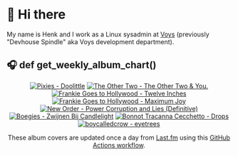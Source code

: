 # 👋 Hi there

My name is Henk and I work as a Linux sysadmin at <a href="https://www.voys.co/about/">Voys</a> (previously "Devhouse Spindle" aka Voys development department).

## 🎧 def get_weekly_album_chart()
<!-- lastfm -->
<p align="center"><a href="https://www.last.fm/music/Pixies/Doolittle"><img src="https://lastfm.freetls.fastly.net/i/u/64s/995f97abbadd1a5e69a2967c72074867.jpg" title="Pixies - Doolittle"></a> <a href="https://www.last.fm/music/The+Other+Two/The+Other+Two+&+You."><img src="https://lastfm.freetls.fastly.net/i/u/64s/e886d21f2b2331c88a937bc19c301815.jpg" title="The Other Two - The Other Two & You."></a> <a href="https://www.last.fm/music/Frankie+Goes+to+Hollywood/Twelve+Inches"><img src="https://lastfm.freetls.fastly.net/i/u/64s/c4b13acfd721b5766667daf450d29e68.png" title="Frankie Goes to Hollywood - Twelve Inches"></a> <a href="https://www.last.fm/music/Frankie+Goes+to+Hollywood/Maximum+Joy"><img src="https://lastfm.freetls.fastly.net/i/u/64s/3962fd133d604208b9bbb533e69dbc21.jpg" title="Frankie Goes to Hollywood - Maximum Joy"></a> <a href="https://www.last.fm/music/New+Order/Power+Corruption+and+Lies+(Definitive)"><img src="https://lastfm.freetls.fastly.net/i/u/64s/fd396c2fd2a229a7203ece2e97cdb7f3.jpg" title="New Order - Power Corruption and Lies (Definitive)"></a> <a href="https://www.last.fm/music/Boegies/Zwijnen+Bij+Candlelight"><img src="https://lastfm.freetls.fastly.net/i/u/64s/00fa8071d6e04c038297b5a10e771f42.jpg" title="Boegies - Zwijnen Bij Candlelight"></a> <a href="https://www.last.fm/music/Bonnot+Tracanna+Cecchetto/Drops"><img src="https://lastfm.freetls.fastly.net/i/u/64s/2c3250d708d94636baa3672d46c06db3.jpg" title="Bonnot Tracanna Cecchetto - Drops"></a> <a href="https://www.last.fm/music/boycalledcrow/eyetrees"><img src="https://lastfm.freetls.fastly.net/i/u/64s/7c41d32d1940a30d0f7cecede92df78d.jpg" title="boycalledcrow - eyetrees"></a> </p>

<p align="center">These album covers are updated once a day from <a href="https://www.last.fm/user/hbokh">Last.fm</a> using this <a href="https://github.com/marketplace/actions/lastfm-to-markdown">GitHub Actions workflow</a>.</p>
